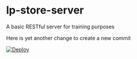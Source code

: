 # lp-store-server
A basic RESTful server for training purposes

Here is yet another change to create a new commit

[![Deploy](https://www.herokucdn.com/deploy/button.svg)](https://heroku.com/deploy)
